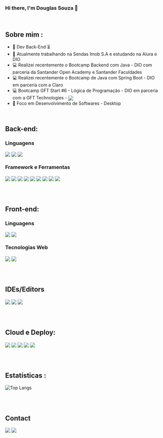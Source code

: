 ### Hi there, I'm Douglas Souza 👋  

<!---
devdouglassouza/devdouglassouza is a ✨ special ✨ repository because its `README.md` (this file) appears on your GitHub profile.
You can click the Preview link to take a look at your changes.
- 👋 Hi, I’m @devdouglassouza
- 👀 I’m interested in ...
- 🌱 I’m currently learning ...
- 💞️ I’m looking to collaborate on ...
- 📫 How to reach me ...
- 😄 Pronouns: ...
- ⚡ Fun fact: ...

--->

<br>


## Sobre mim :

- 🚀 Dev Back-End :hourglass_flowing_sand:
- 🔭 Atualmente trabalhando na Sendas Imob S.A e estudando na Alura e DIO
- :computer: Realizei recentemente o Bootcamp Backend com Java - DIO com parceria da Santander Open Academy e Santander Faculdades
- :computer: Realizei recentemente o Bootcamp de Java com Spring Boot - DIO em parceria com a Claro
- :computer: Bootcamp GFT Start #6 - Lógica de Programação - DIO em parceria com a GFT Technologies - <img align="center" atl ="pause" src="https://github.com/user-attachments/assets/7421d457-7f9f-4606-b3e6-3e2e1c44d490"/>
- 💬 Foco em Desenvolvimento de Softwares - Desktop


<br>

## Back-end:

### Linguagens
<div style="display: inline_block">
  <img align="center" atl ="java" src="https://img.shields.io/badge/java-%23ED8B00.svg?style=for-the-badge&logo=openjdk&logoColor=white"/>
  <img align="center" atl ="js" src="https://img.shields.io/badge/JavaScript-F7DF1E?style=for-the-badge&logo=javascript&logoColor=black"/>
  <img align="center" atl ="kotlin" src="https://img.shields.io/badge/kotlin-%237F52FF.svg?style=for-the-badge&logo=kotlin&logoColor=white"/>
</div>

### Framework e Ferramentas
<div style="display: inline_block">
  <img align="center" atl ="node" src="https://img.shields.io/badge/Node.js-43853D?style=for-the-badge&logo=node.js&logoColor=white"/>
  <img align="center" atl ="Next JS" src="https://img.shields.io/badge/Next-black?style=for-the-badge&logo=next.js&logoColor=white"/>
  <img align="center" atl ="Express.js" src="https://img.shields.io/badge/express.js-%23404d59.svg?style=for-the-badge&logo=express&logoColor=%2361DAFB"/>
  <img align="center" atl ="spring" src="https://img.shields.io/badge/spring-%236DB33F.svg?style=for-the-badge&logo=spring&logoColor=white"/>
  <img align="center" atl ="mongoDb" src="https://img.shields.io/badge/MongoDB-4EA94B?style=for-the-badge&logo=mongodb&logoColor=white"/>
  <img align="center" atl ="postgreSQL" src="https://img.shields.io/badge/PostgreSQL-316192?style=for-the-badge&logo=postgresql&logoColor=white"/>
  <img align="center" atl ="mySQL" src="https://img.shields.io/badge/MySQL-005C84?style=for-the-badge&logo=mysql&logoColor=white"/>
  <img align="center" atl ="MicrosoftSQLServer" src="https://img.shields.io/badge/Microsoft%20SQL%20Server-CC2927?style=for-the-badge&logo=microsoft%20sql%20server&logoColor=white"/>
  <img align="center" atl ="Figma" src="https://img.shields.io/badge/figma-%23F24E1E.svg?style=for-the-badge&logo=figma&logoColor=white"/>
</div>

<br><br>

## Front-end:

### Linguagens
<div style="display: inline_block">
  <img align="center" atl ="js" src="https://img.shields.io/badge/JavaScript-F7DF1E?style=for-the-badge&logo=javascript&logoColor=black"/>
  <img align="center" atl ="ts" src="https://img.shields.io/badge/TypeScript-007ACC?style=for-the-badge&logo=typescript&logoColor=white"/>
</div>

### Tecnologias Web
<div style="display: inline_block">
  <img align="center" atl ="html" src="https://img.shields.io/badge/HTML5-E34F26?style=for-the-badge&logo=html5&logoColor=white"/>
  <img align="center" atl ="css" src="https://img.shields.io/badge/CSS3-1572B6?style=for-the-badge&logo=css3&logoColor=white"/>
</div>

<br><br>

## IDEs/Editors
<div style="display: inline_block">
  <img align="center" atl ="IntelliJ" src="https://img.shields.io/badge/IntelliJIDEA-000000.svg?style=for-the-badge&logo=intellij-idea&logoColor=white"/>
  <img align="center" atl ="Visual Studio Code]" src="https://img.shields.io/badge/Visual%20Studio%20Code-0078d7.svg?style=for-the-badge&logo=visual-studio-code&logoColor=white"/>
  <img align="center" atl ="Eclipse" src="https://img.shields.io/badge/Eclipse-FE7A16.svg?style=for-the-badge&logo=Eclipse&logoColor=white"/>
</div>

<br><br>

## Cloud e Deploy:
<div style="display: inline_block">
  <img align="center" atl ="vercel" src="https://img.shields.io/badge/Vercel-000000?style=for-the-badge&logo=vercel&logoColor=white"/>
  <img align="center" atl ="chat" src="https://img.shields.io/badge/chatGPT-74aa9c?style=for-the-badge&logo=openai&logoColor=white)"/>
  <img align="center" atl ="github" src="https://img.shields.io/badge/github-%23121011.svg?style=for-the-badge&logo=github&logoColor=white)"/>
  <img align="center" atl ="Swagger" src="https://img.shields.io/badge/-Swagger-%23Clojure?style=for-the-badge&logo=swagger&logoColor=white"/>
  <img align="center" atl ="Azure" src="https://img.shields.io/badge/azure-%230072C6.svg?style=for-the-badge&logo=microsoftazure&logoColor=white"/>
 </div>



<br><br>

## Estatísticas :

<!---
![Top Langs](https://github-readme-stats.vercel.app/api/top-langs/?username=devdouglassouza&layout=donut&theme=dark)
--->
<img src="https://github-readme-stats.vercel.app/api/top-langs/?username=devdouglassouza&layout=compact&theme=dark" alt="Top Langs">

<br><br>

## Contact

<a href="https://www.linkedin.com/in/douglasnsouza/"><img src="https://img.shields.io/badge/LinkedIn-0077B5?style=for-the-badge&logo=linkedin&logoColor=white" /></a>
<a href="https://www.instagram.com/douglas.nsouza"><img src="https://img.shields.io/badge/Instagram-E4405F?style=for-the-badge&logo=instagram&logoColor=white" /></a>
